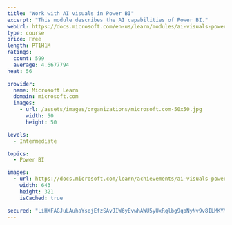 ```yaml
---
title: "Work with AI visuals in Power BI"
excerpt: "This module describes the AI capabilities of Power BI."
webUrl: https://docs.microsoft.com/en-us/learn/modules/ai-visuals-power-bi/
type: course
price: Free
length: PT1H1M
ratings:
  count: 599
  average: 4.6677794
heat: 56

provider:
  name: Microsoft Learn
  domain: microsoft.com
  images:
    - url: /assets/images/organizations/microsoft.com-50x50.jpg
      width: 50
      height: 50

levels:
  - Intermediate

topics:
  - Power BI

images:
  - url: https://docs.microsoft.com/learn/achievements/ai-visuals-power-bi-social.png
    width: 643
    height: 321
    isCached: true

secured: "LiHXFAGJuLAuhaYsojEfzSAvJIW6yEvwhAWU5yUxRqlbg9qbNyNv9v8ILMKYMcBrThS9o3cmoMkbSvr+NY3KtZ0bCWB3MkBZzO2TrueStn/ZtnMhomjIgcLrr34dpG9Z//LhC89mx2cTOTPUdQanzNhoYicENwTxfI0ZLGl1Wh1XF7vRrBNyjWGvTjbdU+kNCV/Eqty67g2zdNFX5Y77WISofcl0yRXO2DkpXzmuFySiqkSsD6RIaH8E/6on5Iy/ROxwuXPB/D50GL8N4KgnaY+LwtGg3DeS0Zr+SL8ScwoAiMaEbz1kvISwN1QuvNTGamPTwjyPMQKIomOo9gjWcoduF2Bggprxrn2szu9do/qPh53tmuKpNi1Z/3ZQfp3d6joesUOM7hrZ0zYvd3xDjvbq1T7kmh414RDl0xF7TaE=;khZQ/IG/FTnB8D8oFofl+g=="
---
```


